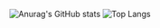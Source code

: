 ![Anurag's GitHub stats](https://github-readme-stats.vercel.app/api?username=Arqgilmar&show_icons=true&theme=dark)
![Top Langs](https://github-readme-stats.vercel.app/api/top-langs/?username=Arqgilmar&hide_progress=true)
